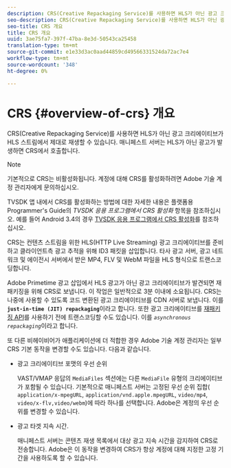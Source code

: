 ```yaml
---
description: CRS(Creative Repackaging Service)를 사용하면 HLS가 아닌 광고 크리에이티브가 HLS 스트림에서 제대로 재생할 수 있습니다. 매니페스트 서버는 HLS가 아닌 광고가 발생하면 CRS에서 호출합니다.
seo-description: CRS(Creative Repackaging Service)를 사용하면 HLS가 아닌 광고 크리에이티브가 HLS 스트림에서 제대로 재생할 수 있습니다. 매니페스트 서버는 HLS가 아닌 광고가 발생하면 CRS에서 호출합니다.
seo-title: CRS 개요
title: CRS 개요
uuid: 3ae75fa7-397f-47ba-8e3d-50543ca25458
translation-type: tm+mt
source-git-commit: e1e33d3ac0aad44859cd49566331524da72ac7e4
workflow-type: tm+mt
source-wordcount: '348'
ht-degree: 0%

---
```



# CRS {#overview-of-crs} 개요

CRS(Creative Repackaging Service)를 사용하면 HLS가 아닌 광고 크리에이티브가 HLS 스트림에서 제대로 재생할 수 있습니다. 매니페스트 서버는 HLS가 아닌 광고가 발생하면 CRS에서 호출합니다.

>[!NOTE]
>
>기본적으로 CRS는 비활성화됩니다. 계정에 대해 CRS를 활성화하려면 Adobe 기술 계정 관리자에게 문의하십시오.
>
>TVSDK 앱 내에서 CRS를 활성화하는 방법에 대한 자세한 내용은 플랫폼용 Programmer&#39;s Guide의 *TVSDK 응용 프로그램에서 CRS 활성화* 항목을 참조하십시오. 예를 들어 Android 3.4의 경우 [TVSDK 응용 프로그램에서 CRS 활성화](../../programming/tvsdk-3x-android-prog/android-3x-advertising/ad-insertion/ad-transcoding/android-3x-ad-transcoding.md)를 참조하십시오.

CRS는 컨텐츠 스트림을 위한 HLS(HTTP Live Streaming) 광고 크리에이티브를 준비하고 클라이언트측 광고 추적을 위해 ID3 패킷을 삽입합니다. 타사 광고 서버, 광고 네트워크 및 에이전시 서버에서 받은 MP4, FLV 및 WebM 파일을 HLS 형식으로 트랜스코딩합니다.

Adobe Primetime 광고 삽입에서 HLS 광고가 아닌 광고 크리에이티브가 발견되면 재패키징을 위해 CRS로 보냅니다. 이 작업은 일반적으로 3분 이내에 소요됩니다. CRS는 나중에 사용할 수 있도록 코드 변환된 광고 크리에이티브를 CDN 서버로 보냅니다. 이를 **`just-in-time (JIT) repackaging`**&#x200B;이라고 합니다. 또한 광고 크리에이티브를 [재패키징 API](../../primetime-ad-insertion/~old-creative-repackaging-service/api-repackage.md)를 사용하기 전에 트랜스코딩할 수도 있습니다. 이를 *`asynchronous repackaging`*&#x200B;이라고 합니다.

또 다른 비헤이비어가 애플리케이션에 더 적합한 경우 Adobe 기술 계정 관리자는 일부 CRS 기본 동작을 변경할 수도 있습니다. 다음과 같습니다.

* 광고 크리에이티브 포맷의 우선 순위

   VAST/VMAP 응답의 `MediaFiles` 섹션에는 다른 `MediaFile` 유형의 크리에이티브가 포함될 수 있습니다. 기본적으로 매니페스트 서버는 고정된 우선 순위 집합( `application/x-mpegURL`, `application/vnd.apple.mpegURL`, `video/mp4`, `video/x-flv,video/webm`)에 따라 하나를 선택합니다. Adobe은 계정의 우선 순위를 변경할 수 있습니다.
* 광고 타겟 지속 시간.

   매니페스트 서버는 콘텐츠 재생 목록에서 대상 광고 지속 시간을 감지하여 CRS로 전송합니다. Adobe은 이 동작을 변경하여 CRS가 항상 계정에 대해 지정한 고정 기간을 사용하도록 할 수 있습니다.

